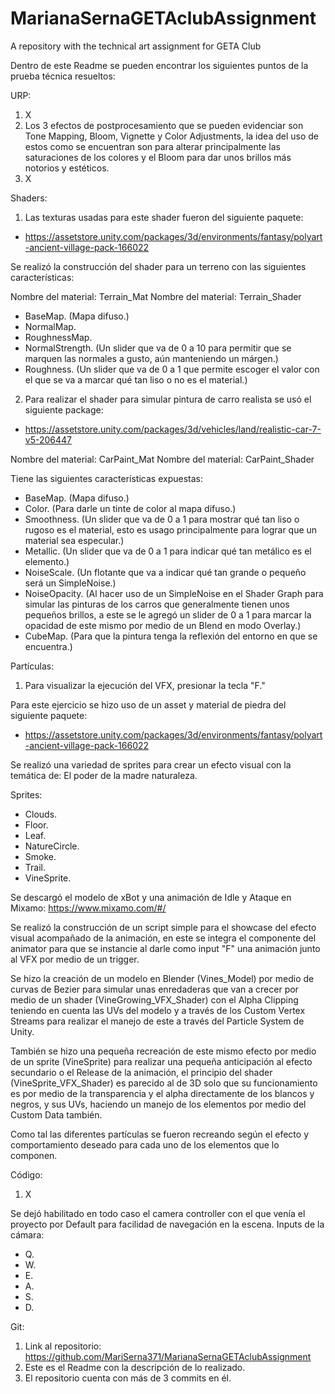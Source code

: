 # MarianaSernaGETAclubAssignment
A repository with the technical art assignment for GETA Club

Dentro de este Readme se pueden encontrar los siguientes puntos de la prueba técnica resueltos:

URP:

1. X
2. Los 3 efectos de postprocesamiento que se pueden evidenciar son Tone Mapping, Bloom, Vignette y Color Adjustments, la idea del uso de estos como se encuentran son para alterar
principalmente las saturaciones de los colores y el Bloom para dar unos brillos más notorios y estéticos.
3. X

Shaders:

1. Las texturas usadas para este shader fueron del siguiente paquete:
 - https://assetstore.unity.com/packages/3d/environments/fantasy/polyart-ancient-village-pack-166022

Se realizó la construcción del shader para un terreno con las siguientes características:

Nombre del material: Terrain_Mat
Nombre del material: Terrain_Shader

 - BaseMap. (Mapa difuso.)
 - NormalMap.
 - RoughnessMap. 
 - NormalStrength. (Un slider que va de 0 a 10 para permitir que se marquen las normales a gusto, aún manteniendo un márgen.)
 - Roughness. (Un slider que va de 0 a 1 que permite escoger el valor con el que se va a marcar qué tan liso o no es el material.)

2. Para realizar el shader para simular pintura de carro realista se usó el siguiente package:
- https://assetstore.unity.com/packages/3d/vehicles/land/realistic-car-7-v5-206447

Nombre del material: CarPaint_Mat
Nombre del material: CarPaint_Shader

Tiene las siguientes características expuestas:

 - BaseMap. (Mapa difuso.)
 - Color. (Para darle un tinte de color al mapa difuso.)
 - Smoothness. (Un slider que va de 0 a 1 para mostrar qué tan liso o rugoso es el material, esto es usago principalmente para lograr que un material sea especular.)
 - Metallic. (Un slider que va de 0 a 1 para indicar qué tan metálico es el elemento.)
 - NoiseScale. (Un flotante que va a indicar qué tan grande o pequeño será un SimpleNoise.)
 - NoiseOpacity. (Al hacer uso de un SimpleNoise en el Shader Graph para simular las pinturas de los carros que generalmente tienen unos pequeños brillos, a este se le agregó un slider de
 0 a 1 para marcar la opacidad de este mismo por medio de un Blend en modo Overlay.)
 - CubeMap. (Para que la pintura tenga la reflexión del entorno en que se encuentra.)

Partículas:

1. Para visualizar la ejecución del VFX, presionar la tecla "F."

Para este ejercicio se hizo uso de un asset y material de piedra del siguiente paquete:
 - https://assetstore.unity.com/packages/3d/environments/fantasy/polyart-ancient-village-pack-166022

Se realizó una variedad de sprites para crear un efecto visual con la temática de: El poder de la madre naturaleza.

Sprites:
 - Clouds.
 - Floor.
 - Leaf.
 - NatureCircle.
 - Smoke.
 - Trail.
 - VineSprite.

Se descargó el modelo de xBot y una animación de Idle y Ataque en Mixamo:
https://www.mixamo.com/#/

Se realizó la construcción de un script simple para el showcase del efecto visual acompañado de la animación, en este se integra el componente del animator para que se instancie al darle
como input "F" una animación junto al VFX por medio de un trigger.

Se hizo la creación de un modelo en Blender (Vines_Model) por medio de curvas de Bezier para simular unas enredaderas que van a crecer por medio de un shader (VineGrowing_VFX_Shader) con
el Alpha Clipping teniendo en cuenta las UVs del modelo y a través de los Custom Vertex Streams para realizar el manejo de este a través del Particle System de Unity.

También se hizo una pequeña recreación de este mismo efecto por medio de un sprite (VineSprite) para realizar una pequeña anticipación al efecto secundario o el Release de la animación,
el principio del shader (VineSprite_VFX_Shader) es parecido al de 3D solo que su funcionamiento es por medio de la transparencia y el alpha directamente de los blancos y negros, y sus UVs,
haciendo un manejo de los elementos por medio del Custom Data también.

Como tal las diferentes partículas se fueron recreando según el efecto y comportamiento deseado para cada uno de los elementos que lo componen.

Código:

1. X

Se dejó habilitado en todo caso el camera controller con el que venía el proyecto por Default para facilidad de navegación en la escena.
Inputs de la cámara:

 - Q.
 - W.
 - E.
 - A.
 - S.
 - D.

Git:

1. Link al repositorio: https://github.com/MariSerna371/MarianaSernaGETAclubAssignment
2. Este es el Readme con la descripción de lo realizado.
3. El repositorio cuenta con más de 3 commits en él.